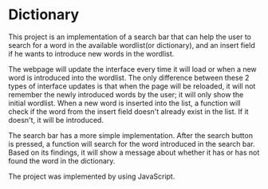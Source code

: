# Dictionary

This project is an implementation of a search bar that can help the user to search for a word in the available wordlist(or dictionary), and an insert field if he wants to introduce new words in the wordlist.

The webpage will update the interface every time it will load or when a new word is introduced into the wordlist. The only difference between these 2 types of interface updates is that when the page will be reloaded, it will not remember the newly introduced words by the user; it will only show the initial wordlist. When a new word is inserted into the list, a function will check if the word from the insert field doesn't already exist in the list. If it doesn't, it will be introduced.

The search bar has a more simple implementation. After the search button is pressed, a function will search for the word introduced in the search bar. Based on its findings, it will show a message about whether it has or has not found the word in the dictionary.

The project was implemented by using JavaScript.